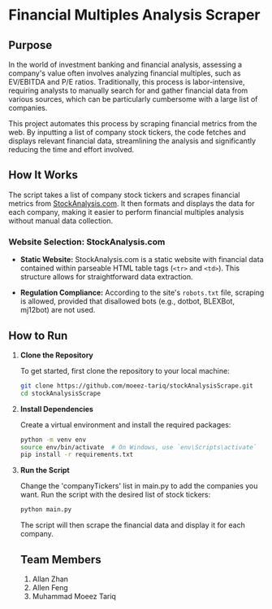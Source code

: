 # Financial Multiples Analysis Scraper

## Purpose

In the world of investment banking and financial analysis, assessing a company's value often involves analyzing financial multiples, such as EV/EBITDA and P/E ratios. Traditionally, this process is labor-intensive, requiring analysts to manually search for and gather financial data from various sources, which can be particularly cumbersome with a large list of companies.

This project automates this process by scraping financial metrics from the web. By inputting a list of company stock tickers, the code fetches and displays relevant financial data, streamlining the analysis and significantly reducing the time and effort involved.

## How It Works

The script takes a list of company stock tickers and scrapes financial metrics from [StockAnalysis.com](https://stockanalysis.com). It then formats and displays the data for each company, making it easier to perform financial multiples analysis without manual data collection.

### Website Selection: StockAnalysis.com

- **Static Website:** StockAnalysis.com is a static website with financial data contained within parseable HTML table tags (`<tr>` and `<td>`). This structure allows for straightforward data extraction.
  
- **Regulation Compliance:** According to the site's `robots.txt` file, scraping is allowed, provided that disallowed bots (e.g., dotbot, BLEXBot, mj12bot) are not used.

## How to Run

1. **Clone the Repository**

   To get started, first clone the repository to your local machine:

   ```bash
   git clone https://github.com/moeez-tariq/stockAnalysisScrape.git
   cd stockAnalysisScrape
   ```

2. **Install Dependencies**

   Create a virtual environment and install the required packages:

   ```bash
   python -m venv env
   source env/bin/activate  # On Windows, use `env\Scripts\activate`
   pip install -r requirements.txt
   ```

3. **Run the Script**

   Change the 'companyTickers' list in main.py to add the companies you want. Run the script with the desired list of stock tickers:

   ```bash
   python main.py
   ```
   The script will then scrape the financial data and display it for each company.

   ## Team Members
   1. Allan Zhan
   2. Allen Feng
   3. Muhammad Moeez Tariq